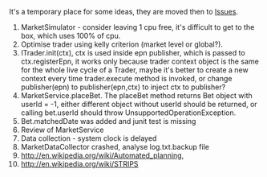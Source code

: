 It's a temporary place for some ideas, they are moved then to [Issues](http://code.google.com/p/betting-ai/issues/list).

  1. MarketSimulator - consider leaving 1 cpu free, it's difficult to get to the box, which uses 100% of cpu.
  1. Optimise trader using kelly criterion (market level or global?).
  1. ITrader.init(ctx), ctx is used inside epn publisher, which is passed to ctx.registerEpn, it works only because trader context object is the same for the whole live cycle of a Trader, maybe it's better to create a new context every time trader.execute method is invoked, or change publisher(epn) to publisher(epn,ctx) to inject ctx to publisher?
  1. MarketService.placeBet. The placeBet method returns Bet object with userId = -1, either different object without userId should be returned, or calling bet.userId should throw UnsupportedOperationException.
  1. Bet.matchedDate was added and junit test is missing
  1. Review of MarketService
  1. Data collection - system clock is delayed
  1. MarketDataCollector crashed, analyse log.txt.backup file
  1. http://en.wikipedia.org/wiki/Automated_planning,
  1. http://en.wikipedia.org/wiki/STRIPS









